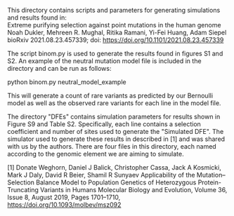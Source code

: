 This directory contains scripts and parameters for generating simulations and results found in:  
Extreme purifying selection against point mutations in the human genome
Noah Dukler, Mehreen R. Mughal, Ritika Ramani, Yi-Fei Huang, Adam Siepel
bioRxiv 2021.08.23.457339; doi: https://doi.org/10.1101/2021.08.23.457339

The script binom.py is used to generate the results found in figures S1 and S2. An example of the neutral mutation model file is included in the directory and can be run as follows:

python binom.py neutral_model_example 

This will generate a count of rare variants as predicted by our Bernoulli model as well as the observed rare variants for each line in the model file.

The directory "DFEs" contains simulation parameters for results shown in Figure S9 and Table S2. Specifically, each line contains a selection coefficient and number of sites used to generate the "Simulated DFE". The simulator used to generate these results in described in [1] and was shared with us by the authors. There are four files in this directory, each named according to the genomic element we are aiming to simulate.

[1] Donate Weghorn, Daniel J Balick, Christopher Cassa, Jack A Kosmicki, Mark J Daly, David R Beier, Shamil R Sunyaev
    Applicability of the Mutation–Selection Balance Model to Population Genetics of Heterozygous Protein-Truncating Variants in Humans
    Molecular Biology and Evolution, Volume 36, Issue 8, August 2019, Pages 1701–1710, https://doi.org/10.1093/molbev/msz092
